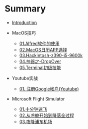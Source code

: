 # Summary

* [Introduction](README.md)
* MacOS技巧
  * [01.Alfred软件的使用](macos/01-soft-alfred.md)
  * [02.MacOS日历APP选择](macos/02-calender-app.md)
  * [03.Hackintosh-z390-i5-9600k](macos/03-hackintosh-z390.md)
  * [04.神器之-DropOver](macos/04-dropover-app.md)
  * [05.Terminal初级技能](macos/05-terminal-junior.md)

* Youtube实战
  * [01. 注册Google帐户(Youtube)](./youtuber/01-register-google.md)

* Microsoft Flight Simulator
  * [01.十分钟速飞](MFS/01-10-minutes-fly.md)
  * [02.从冷舱开始到降落全过程](MFS/02-cold-cabin-fly.md)
  * [03.夜降浦东机场](MFS/03-landing-pudong-at-night.md)
 
